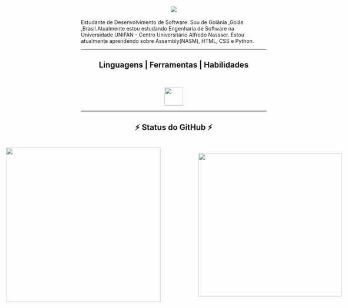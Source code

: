 <h1 align="center">
  <a href="https://git.io/typing-svg">
    <img src="https://readme-typing-svg.herokuapp.com/?lines=Oi,+Tudo+Certo?!+👋;Prazer+Victor+Hugo;Bem-Vindo+ao+Perfil!&center=true&size=30">
  </a>
</h1>

<p align="center">
  
 Estudante de Desenvolvimento de Software. Sou de Goiânia ,Goiás ,Brasil.Atualmente estou estudando Engenharia de Software na Universidade UNIFAN - Centro Universitário Alfredo Nassser. Estou atualmente aprendendo sobre Assembly(NASM), HTML, CSS e Python.

</p>

<hr>
<h2 align="center"> Linguagens | Ferramentas | Habilidades </h2>
<br>
<p align="center">
<a href="https://go-skill-icons.vercel.app/">
<img align="center" height="50" widht="50" src="https://go-skill-icons.vercel.app/api/icons?i=windows,vscode,bash,git,github,latex,java,assembly,figma&theme=light" />    
</a>
</p>
<hr>

<h2 align="center">⚡ Status do GitHub ⚡</h2>
<br>
<div style="display: flex; justify-content: center; align-items: center; gap: 100px;">
    <a href="https://github.com/anuraghazra/github-readme-stats" title="Go to Source">
        <img width="420" src="https://github-readme-stats.vercel.app/api/top-langs/?username=victorhugosoarescastro1&hide=c%23,powershell,Mathematica,Ruby,Objective-C,Objective-C%2b%2b,Cuda&title_color=61dafb&text_color=ffffff&icon_color=61dafb&bg_color=20232a&langs_count=8&layout=compact&border_color=61dafb&hide_border=true&size_weight=0.5&count_weight=0.5" />
    </a>
    <a href="https://github.com/anuraghazra/github-readme-stats" title="Go to Source">
        <img width="390" align="right" src="https://github-readme-stats.vercel.app/api?username=victorhugosoarescastro1&show_icons=true&theme=react&border_color=61dafb&hide_border=true" />
    </a>
</div>

   
